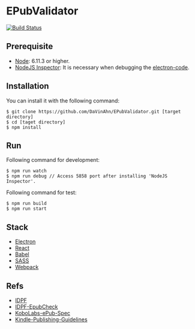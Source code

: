 # EPubValidator

[![Build Status](https://travis-ci.org/DaVinAhn/EPubValidator.svg?branch=master)](https://travis-ci.org/DaVinAhn/EPubValidator)

## Prerequisite

- [Node](https://nodejs.org/): 6.11.3 or higher.
- [NodeJS Inspector](https://chrome.google.com/webstore/detail/nodejs-v8-inspector-manag/gnhhdgbaldcilmgcpfddgdbkhjohddkj?utm_source=chrome-app-launcher-info-dialog): It is necessary when debugging the [electron-code](https://github.com/DaVinAhn/EPubValidator/tree/develop/src/electron).

## Installation

You can install it with the following command:
```
$ git clone https://github.com/DaVinAhn/EPubValidator.git [target directory]
$ cd [taget directory]
$ npm install
```

## Run

Following command for development:
```
$ npm run watch
$ npm run debug // Access 5858 port after installing 'NodeJS Inspector'.
```

Following command for test:
```
$ npm run build
$ npm run start
```

## Stack

- [Electron](https://electron.atom.io/)
- [React](https://reactjs.org/)
- [Babel](https://babeljs.io/)
- [SASS](http://sass-lang.com/)
- [Webpack](https://webpack.github.io/)

## Refs

- [IDPF](http://idpf.org/)
- [IDPF-EpubCheck](https://github.com/IDPF/epubcheck)
- [KoboLabs-ePub-Spec](https://github.com/kobolabs/epub-spec)
- [Kindle-Publishing-Guidelines](https://kindlegen.s3.amazonaws.com/AmazonKindlePublishingGuidelines.pdf)
